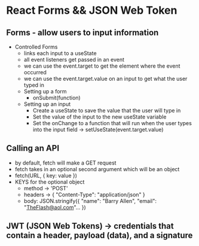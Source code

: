 # React Forms && JSON Web Token

## Forms - allow users to input information

- Controlled Forms
  - links each input to a useState
  - all event listeners get passed in an event
  - we can use the event.target to get the element where the event occurred
  - we can use the event.target.value on an input to get what the user typed in
  - Setting up a form
    - onSubmit(function)
  - Setting up an input
    - Create a useState to save the value that the user will type in
    - Set the value of the input to the new useState variable
    - Set the onChange to a function that will run when the user types into the input field -> setUseState(event.target.value)

## Calling an API

- by default, fetch will make a GET request
- fetch takes in an optional second argument which will be an object
- fetch(URL, { key: value })
- KEYS for the optional object
  - method -> 'POST'
  - headers -> { "Content-Type": "application/json" }
  - body: JSON.stringify({ "name": "Barry Allen", "email": "TheFlash@aol.com"... })

## JWT (JSON Web Tokens) -> credentials that contain a header, payload (data), and a signature
